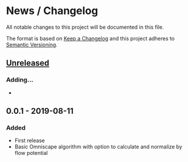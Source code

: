 # News / Changelog
All notable changes to this project will be documented in this file.

The format is based on [Keep a Changelog](http://keepachangelog.com/en/1.0.0/)
and this project adheres to [Semantic Versioning](http://semver.org/spec/v2.0.0.html).

## [Unreleased]
### Adding...
- 

## 0.0.1 - 2019-08-11
### Added
- First release
- Basic Omniscape algorithm with option to calculate and normalize by flow potential

[Unreleased]: https://github.com/circuitscape/Omniscape.jl/compare/v0.0.1...master
